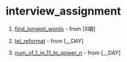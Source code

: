 # interview_assignment

1. [find_longest_words](https://github.com/Vercaca/interview_assignment/blob/master/find_longest_words.py) - from [X碩]

2. [tel_reformat](https://github.com/Vercaca/interview_assignment/blob/master/tel_reformat.py) - from [__DAY]

3. [num_of_1_in_11_to_power_n](https://github.com/Vercaca/interview_assignment/blob/master/num_of_1_in_11_to_power_n.py.py) - from [__DAY]
